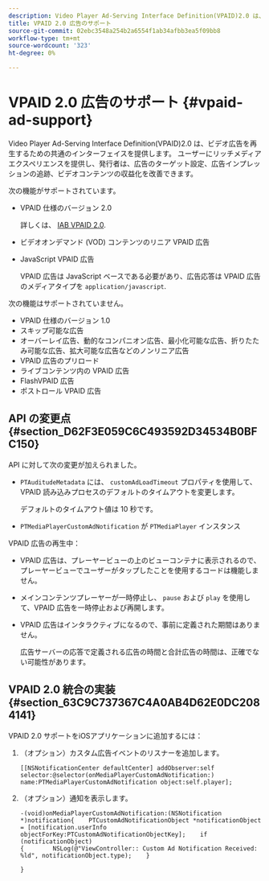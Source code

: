 ```yaml
---
description: Video Player Ad-Serving Interface Definition(VPAID)2.0 は、ビデオ広告を再生するための共通のインターフェイスを提供します。 ユーザーにリッチメディアエクスペリエンスを提供し、発行者は、広告のターゲット設定、広告インプレッションの追跡、ビデオコンテンツの収益化を改善できます。
title: VPAID 2.0 広告のサポート
source-git-commit: 02ebc3548a254b2a6554f1ab34afbb3ea5f09bb8
workflow-type: tm+mt
source-wordcount: '323'
ht-degree: 0%

---
```


# VPAID 2.0 広告のサポート {#vpaid-ad-support}

Video Player Ad-Serving Interface Definition(VPAID)2.0 は、ビデオ広告を再生するための共通のインターフェイスを提供します。 ユーザーにリッチメディアエクスペリエンスを提供し、発行者は、広告のターゲット設定、広告インプレッションの追跡、ビデオコンテンツの収益化を改善できます。

次の機能がサポートされています。

* VPAID 仕様のバージョン 2.0

  詳しくは、 [IAB VPAID 2.0](https://www.iab.com/wp-content/uploads/2015/06/VPAID_2_0_Final_04-10-2012.pdf).
* ビデオオンデマンド (VOD) コンテンツのリニア VPAID 広告
* JavaScript VPAID 広告

  VPAID 広告は JavaScript ベースである必要があり、広告応答は VPAID 広告のメディアタイプを `application/javascript`.

次の機能はサポートされていません。

* VPAID 仕様のバージョン 1.0
* スキップ可能な広告
* オーバーレイ広告、動的なコンパニオン広告、最小化可能な広告、折りたたみ可能な広告、拡大可能な広告などのノンリニア広告
* VPAID 広告のプリロード
* ライブコンテンツ内の VPAID 広告
* FlashVPAID 広告
* ポストロール VPAID 広告

## API の変更点 {#section_D62F3E059C6C493592D34534B0BFC150}

API に対して次の変更が加えられました。

* `PTAuditudeMetadata` には、 `customAdLoadTimeout` プロパティを使用して、VPAID 読み込みプロセスのデフォルトのタイムアウトを変更します。

  デフォルトのタイムアウト値は 10 秒です。

* `PTMediaPlayerCustomAdNotification` が `PTMediaPlayer` インスタンス

<!--<a id="section_495700E1C5404A7B85307A4137C740C5"></a>-->

VPAID 広告の再生中：

* VPAID 広告は、プレーヤービューの上のビューコンテナに表示されるので、プレーヤービューでユーザーがタップしたことを使用するコードは機能しません。
* メインコンテンツプレーヤーが一時停止し、 `pause` および `play` を使用して、VPAID 広告を一時停止および再開します。

* VPAID 広告はインタラクティブになるので、事前に定義された期間はありません。

  広告サーバーの応答で定義される広告の時間と合計広告の時間は、正確でない可能性があります。

## VPAID 2.0 統合の実装 {#section_63C9C737367C4A0AB4D62E0DC2084141}

VPAID 2.0 サポートをiOSアプリケーションに追加するには：

1. （オプション）カスタム広告イベントのリスナーを追加します。

   ```
   [[NSNotificationCenter defaultCenter] addObserver:self selector:@selector(onMediaPlayerCustomAdNotification:) name:PTMediaPlayerCustomAdNotification object:self.player];
   ```

1. （オプション）通知を表示します。

   ```
   -(void)onMediaPlayerCustomAdNotification:(NSNotification *)notification{    PTCustomAdNotificationObject *notificationObject = [notification.userInfo objectForKey:PTCustomAdNotificationObjectKey];    if (notificationObject)    
   {        NSLog(@"ViewController:: Custom Ad Notification Received: %ld", notificationObject.type);    } 
   
   }
   ```
